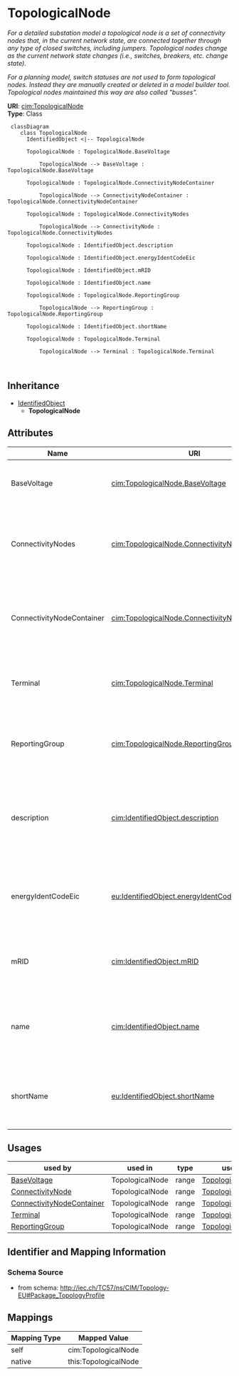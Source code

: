 # TopologicalNode


_For a detailed substation model a topological node is a set of connectivity nodes that, in the current network state, are connected together through any type of closed switches, including  jumpers. Topological nodes change as the current network state changes (i.e., switches, breakers, etc. change state)._

_For a planning model, switch statuses are not used to form topological nodes. Instead they are manually created or deleted in a model builder tool. Topological nodes maintained this way are also called "busses"._





**URI**: [cim:TopologicalNode](http://iec.ch/TC57/CIM100#TopologicalNode)<br />
**Type**: Class




```mermaid
 classDiagram
    class TopologicalNode
      IdentifiedObject <|-- TopologicalNode
      
      TopologicalNode : TopologicalNode.BaseVoltage
        
          TopologicalNode --> BaseVoltage : TopologicalNode.BaseVoltage
        
      TopologicalNode : TopologicalNode.ConnectivityNodeContainer
        
          TopologicalNode --> ConnectivityNodeContainer : TopologicalNode.ConnectivityNodeContainer
        
      TopologicalNode : TopologicalNode.ConnectivityNodes
        
          TopologicalNode --> ConnectivityNode : TopologicalNode.ConnectivityNodes
        
      TopologicalNode : IdentifiedObject.description
        
      TopologicalNode : IdentifiedObject.energyIdentCodeEic
        
      TopologicalNode : IdentifiedObject.mRID
        
      TopologicalNode : IdentifiedObject.name
        
      TopologicalNode : TopologicalNode.ReportingGroup
        
          TopologicalNode --> ReportingGroup : TopologicalNode.ReportingGroup
        
      TopologicalNode : IdentifiedObject.shortName
        
      TopologicalNode : TopologicalNode.Terminal
        
          TopologicalNode --> Terminal : TopologicalNode.Terminal
        
      
```





## Inheritance
* [IdentifiedObject](IdentifiedObject.md)
    * **TopologicalNode**



## Attributes


| Name | URI | Cardinality and Range | Description | Inheritance |
| ---  | --- | --- | --- | --- |
| BaseVoltage | [cim:TopologicalNode.BaseVoltage](http://iec.ch/TC57/CIM100#TopologicalNode.BaseVoltage) | 1..1 <br />  [BaseVoltage](BaseVoltage.md)  | The base voltage of the topological node | direct |
| ConnectivityNodes | [cim:TopologicalNode.ConnectivityNodes](http://iec.ch/TC57/CIM100#TopologicalNode.ConnectivityNodes) | 0..* <br />  [ConnectivityNode](ConnectivityNode.md)  | The connectivity nodes combine together to form this topological node | direct |
| ConnectivityNodeContainer | [cim:TopologicalNode.ConnectivityNodeContainer](http://iec.ch/TC57/CIM100#TopologicalNode.ConnectivityNodeContainer) | 1..1 <br />  [ConnectivityNodeContainer](ConnectivityNodeContainer.md)  | The connectivity node container to which the topological node belongs | direct |
| Terminal | [cim:TopologicalNode.Terminal](http://iec.ch/TC57/CIM100#TopologicalNode.Terminal) | 1..* <br />  [Terminal](Terminal.md)  | The terminals associated with the topological node | direct |
| ReportingGroup | [cim:TopologicalNode.ReportingGroup](http://iec.ch/TC57/CIM100#TopologicalNode.ReportingGroup) | 0..1 <br />  [ReportingGroup](ReportingGroup.md)  | The reporting group to which the topological node belongs | direct |
| description | [cim:IdentifiedObject.description](http://iec.ch/TC57/CIM100#IdentifiedObject.description) | 0..1 <br />  string  | The description is a free human readable text describing or naming the object | [IdentifiedObject](IdentifiedObject.md) |
| energyIdentCodeEic | [eu:IdentifiedObject.energyIdentCodeEic](http://iec.ch/TC57/CIM100-European#IdentifiedObject.energyIdentCodeEic) | 0..1 <br />  string  | The attribute is used for an exchange of the EIC code (Energy identification ... | [IdentifiedObject](IdentifiedObject.md) |
| mRID | [cim:IdentifiedObject.mRID](http://iec.ch/TC57/CIM100#IdentifiedObject.mRID) | 1..1 <br />  string  | Master resource identifier issued by a model authority | [IdentifiedObject](IdentifiedObject.md) |
| name | [cim:IdentifiedObject.name](http://iec.ch/TC57/CIM100#IdentifiedObject.name) | 0..1 <br />  string  | The name is any free human readable and possibly non unique text naming the o... | [IdentifiedObject](IdentifiedObject.md) |
| shortName | [eu:IdentifiedObject.shortName](http://iec.ch/TC57/CIM100-European#IdentifiedObject.shortName) | 0..1 <br />  string  | The attribute is used for an exchange of a human readable short name with len... | [IdentifiedObject](IdentifiedObject.md) |





## Usages

| used by | used in | type | used |
| ---  | --- | --- | --- |
| [BaseVoltage](BaseVoltage.md) | TopologicalNode | range | [TopologicalNode](TopologicalNode.md) |
| [ConnectivityNode](ConnectivityNode.md) | TopologicalNode | range | [TopologicalNode](TopologicalNode.md) |
| [ConnectivityNodeContainer](ConnectivityNodeContainer.md) | TopologicalNode | range | [TopologicalNode](TopologicalNode.md) |
| [Terminal](Terminal.md) | TopologicalNode | range | [TopologicalNode](TopologicalNode.md) |
| [ReportingGroup](ReportingGroup.md) | TopologicalNode | range | [TopologicalNode](TopologicalNode.md) |






## Identifier and Mapping Information







### Schema Source


* from schema: http://iec.ch/TC57/ns/CIM/Topology-EU#Package_TopologyProfile





## Mappings

| Mapping Type | Mapped Value |
| ---  | ---  |
| self | cim:TopologicalNode |
| native | this:TopologicalNode |




